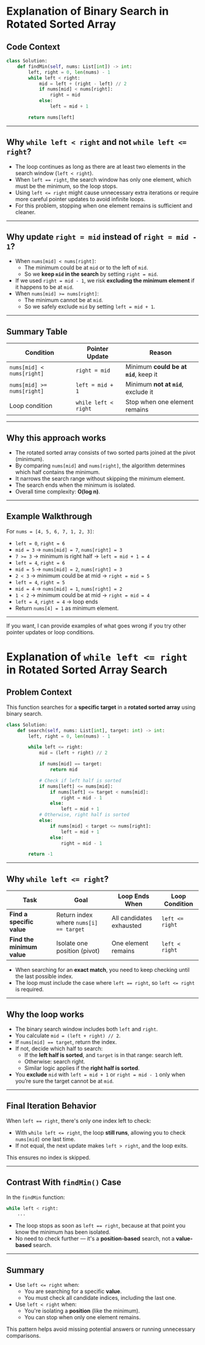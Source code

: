 # Explanation of Binary Search in Rotated Sorted Array

## Code Context

```python
class Solution:
    def findMin(self, nums: List[int]) -> int:
        left, right = 0, len(nums) - 1
        while left < right:
            mid = left + (right - left) // 2
            if nums[mid] < nums[right]:
                right = mid
            else:
                left = mid + 1

        return nums[left]
```

---

## Why `while left < right` and not `while left <= right`?

- The loop continues as long as there are at least two elements in the search window (`left < right`).
- When `left == right`, the search window has only one element, which must be the minimum, so the loop stops.
- Using `left <= right` might cause unnecessary extra iterations or require more careful pointer updates to avoid infinite loops.
- For this problem, stopping when one element remains is sufficient and cleaner.

---

## Why update `right = mid` instead of `right = mid - 1`?

- When `nums[mid] < nums[right]`:
  - The minimum could be at `mid` or to the left of `mid`.
  - So we **keep `mid` in the search** by setting `right = mid`.
- If we used `right = mid - 1`, we risk **excluding the minimum element** if it happens to be at `mid`.
- When `nums[mid] >= nums[right]`:
  - The minimum cannot be at `mid`.
  - So we safely exclude `mid` by setting `left = mid + 1`.

---

## Summary Table

| Condition                  | Pointer Update        | Reason                                  |
|----------------------------|----------------------|-----------------------------------------|
| `nums[mid] < nums[right]`  | `right = mid`        | Minimum **could be at `mid`**, keep it  |
| `nums[mid] >= nums[right]` | `left = mid + 1`     | Minimum **not at `mid`**, exclude it    |
| Loop condition             | `while left < right` | Stop when one element remains            |

---

## Why this approach works

- The rotated sorted array consists of two sorted parts joined at the pivot (minimum).
- By comparing `nums[mid]` and `nums[right]`, the algorithm determines which half contains the minimum.
- It narrows the search range without skipping the minimum element.
- The search ends when the minimum is isolated.
- Overall time complexity: **O(log n)**.

---

## Example Walkthrough

For `nums = [4, 5, 6, 7, 1, 2, 3]`:

- `left = 0`, `right = 6`
- `mid = 3` → `nums[mid] = 7`, `nums[right] = 3`
- `7 >= 3` → minimum is right half → `left = mid + 1 = 4`
- `left = 4`, `right = 6`
- `mid = 5` → `nums[mid] = 2`, `nums[right] = 3`
- `2 < 3` → minimum could be at mid → `right = mid = 5`
- `left = 4`, `right = 5`
- `mid = 4` → `nums[mid] = 1`, `nums[right] = 2`
- `1 < 2` → minimum could be at mid → `right = mid = 4`
- `left = 4`, `right = 4` → loop ends
- Return `nums[4] = 1` as minimum element.

---

If you want, I can provide examples of what goes wrong if you try other pointer updates or loop conditions.


# Explanation of `while left <= right` in Rotated Sorted Array Search

## Problem Context

This function searches for a **specific target** in a **rotated sorted array** using binary search.

```python
class Solution:
    def search(self, nums: List[int], target: int) -> int:
        left, right = 0, len(nums) - 1

        while left <= right:
            mid = (left + right) // 2

            if nums[mid] == target:
                return mid

            # Check if left half is sorted
            if nums[left] <= nums[mid]:
                if nums[left] <= target < nums[mid]:
                    right = mid - 1
                else:
                    left = mid + 1
            # Otherwise, right half is sorted
            else:
                if nums[mid] < target <= nums[right]:
                    left = mid + 1
                else:
                    right = mid - 1

        return -1
```

---

## Why `while left <= right`?

| Task                        | Goal                                    | Loop Ends When           | Loop Condition     |
|----------------------------|-----------------------------------------|--------------------------|--------------------|
| **Find a specific value**  | Return index where `nums[i] == target`  | All candidates exhausted | `left <= right`    |
| **Find the minimum value** | Isolate one position (pivot)            | One element remains      | `left < right`     |

- When searching for an **exact match**, you need to keep checking until the last possible index.
- The loop must include the case where `left == right`, so `left <= right` is required.

---

## Why the loop works

- The binary search window includes both `left` and `right`.
- You calculate `mid = (left + right) // 2`.
- If `nums[mid] == target`, return the index.
- If not, decide which half to search:
  - If the **left half is sorted**, and `target` is in that range: search left.
  - Otherwise: search right.
  - Similar logic applies if the **right half is sorted**.
- You **exclude** `mid` with `left = mid + 1` or `right = mid - 1` only when you’re sure the target cannot be at `mid`.

---

## Final Iteration Behavior

When `left == right`, there's only one index left to check:

- With `while left <= right`, the loop **still runs**, allowing you to check `nums[mid]` one last time.
- If not equal, the next update makes `left > right`, and the loop exits.

This ensures no index is skipped.

---

## Contrast With `findMin()` Case

In the `findMin` function:

```python
while left < right:
    ...
```

- The loop stops as soon as `left == right`, because at that point you know the minimum has been isolated.
- No need to check further — it's a **position-based** search, not a **value-based** search.

---

## Summary

- Use `left <= right` when:
  - You are searching for a specific **value**.
  - You must check all candidate indices, including the last one.
- Use `left < right` when:
  - You're isolating a **position** (like the minimum).
  - You can stop when only one element remains.

This pattern helps avoid missing potential answers or running unnecessary comparisons.
